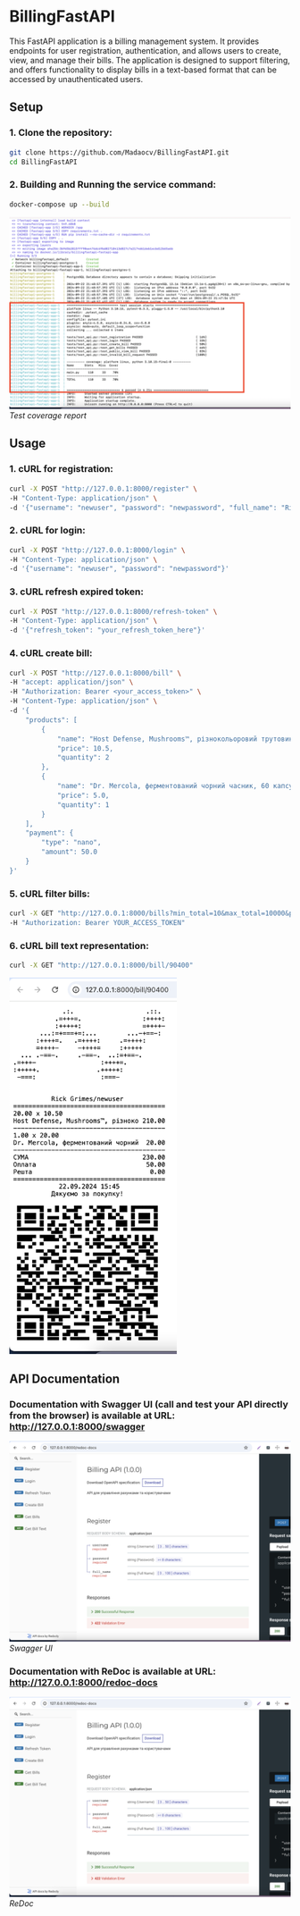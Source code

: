 # BillingFastAPI
This FastAPI application is a billing management system. It provides endpoints for user registration, authentication, and allows users to create, view, and manage their bills. The application is designed to support filtering, and offers functionality to display bills in a text-based format that can be accessed by unauthenticated users.
## Setup

### 1. Clone the repository:

```bash
git clone https://github.com/Madaocv/BillingFastAPI.git
cd BillingFastAPI
```
### 2. Building and Running the service command:

```bash
docker-compose up --build
```
![Test coverage report](img/docker-test.png)
*Test coverage report*

## Usage

### 1. cURL for registration:
```bash
curl -X POST "http://127.0.0.1:8000/register" \
-H "Content-Type: application/json" \
-d '{"username": "newuser", "password": "newpassword", "full_name": "Rick Grimes"}'
```
### 2. cURL for login:
```bash
curl -X POST "http://127.0.0.1:8000/login" \
-H "Content-Type: application/json" \
-d '{"username": "newuser", "password": "newpassword"}'
```
### 3. cURL refresh expired token:
```bash
curl -X POST "http://127.0.0.1:8000/refresh-token" \
-H "Content-Type: application/json" \
-d '{"refresh_token": "your_refresh_token_here"}'
```
### 4. cURL create bill:
```bash
curl -X POST "http://127.0.0.1:8000/bill" \
-H "accept: application/json" \
-H "Authorization: Bearer <your_access_token>" \
-H "Content-Type: application/json" \
-d '{
    "products": [
        {
            "name": "Host Defense, Mushrooms™, різнокольоровий трутовик, 120 вегетаріанських капсул (FPI-02733)",
            "price": 10.5,
            "quantity": 2
        },
        {
            "name": "Dr. Mercola, ферментований чорний часник, 60 капсул (MCL-01582)",
            "price": 5.0,
            "quantity": 1
        }
    ],
    "payment": {
        "type": "nano",
        "amount": 50.0
    }
}'
```
### 5. cURL filter bills:
```bash
curl -X GET "http://127.0.0.1:8000/bills?min_total=10&max_total=10000&payment_type=cash&date_from=2024-01-01&date_to=2025-02-20&limit=2&offset=0" \
-H "Authorization: Bearer YOUR_ACCESS_TOKEN"
```
### 6. cURL bill text representation:
```bash
curl -X GET "http://127.0.0.1:8000/bill/90400"
```
<img src="img/nano-text-bill.png" alt="Text bill view" width="300"/>

## API Documentation

### Documentation with Swagger UI (call and test your API directly from the browser) is available at URL: http://127.0.0.1:8000/swagger
![Swagger UI](img/swaggerAPI.png)
*Swagger UI*
### Documentation with ReDoc is available at URL: http://127.0.0.1:8000/redoc-docs
![ReDoc](img/redocAPI.png)
*ReDoc*